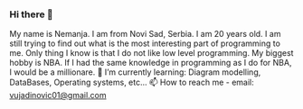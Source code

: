 ### Hi there 👋
My name is Nemanja. I am from Novi Sad, Serbia. I am 20 years old.
I am still trying to find out what is the most interesting part of programming to me. Only thing I know is that I do not like low level programming.
My biggest hobby is NBA. If I had the same knowledge in programming as I do for NBA, I would be a millionare.
🌱 I’m currently learning: Diagram modelling, DataBases, Operating systems, etc...
📫 How to reach me - email: vujadinovic01@gmail.com
